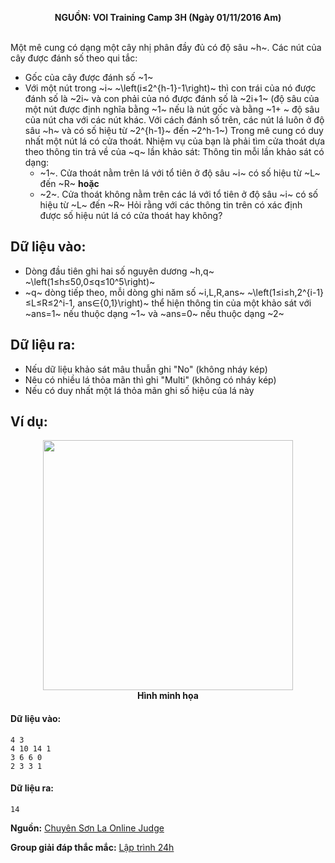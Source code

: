 **<center>NGUỒN: VOI Training Camp 3H  (Ngày 01/11/2016 Am)</center>**
<br>

Một mê cung có dạng một cây nhị phân đầy đủ có độ sâu ~h~. Các nút của cây được đánh số theo qui tắc:
- Gốc của cây được đánh số ~1~
- Với một nút trong ~i~ ~\left(i≤2^{h-1}-1\right)~ thì con trái của nó được đánh số là ~2i~ và con phải của nó được đánh số là ~2i+1~
(độ sâu của một nút được định nghĩa bằng ~1~ nếu là nút gốc và bằng ~1+ ~ độ sâu của nút cha với các nút khác. Với cách đánh số trên, các nút lá luôn ở độ sâu ~h~ và có số hiệu từ ~2^{h-1}~ đến ~2^h-1~)
Trong mê cung có duy nhất một nút lá có cửa thoát. Nhiệm vụ của bạn là phải tìm cửa thoát dựa theo thông tin trả về của ~q~ lần khảo sát: Thông tin mỗi lần khảo sát có dạng:
    - ~1~. Cửa thoát nằm trên lá với tổ tiên ở độ sâu ~i~ có số hiệu từ ~L~ đến ~R~
    **hoặc**
    - ~2~. Cửa thoát không nằm trên các lá với tổ tiên ở độ sâu ~i~ có số hiệu từ ~L~ đến ~R~
Hỏi rằng với các thông tin trên có xác định được số hiệu nút lá có cửa thoát hay không?
## Dữ liệu vào:
- Dòng đầu tiên ghi hai số nguyên dương ~h,q~ ~\left(1≤h≤50,0≤q≤10^5\right)~
- ~q~ dòng tiếp theo, mỗi dòng ghi năm số ~i,L,R,ans~ ~\left(1≤i≤h,2^{i-1}≤L≤R≤2^i-1, ans∈{0,1}\right)~ thể hiện thông tin của một khảo sát với ~ans=1~ nếu thuộc dạng ~1~ và ~ans=0~ nếu thuộc dạng ~2~
## Dữ liệu ra:
- Nếu dữ liệu khảo sát mâu thuẫn ghi "No" (không nháy kép)
- Nêu có nhiều lá thỏa mãn thì ghi "Multi" (không có nháy kép)
- Nếu có duy nhất một lá thỏa mãn ghi số hiệu của lá này
## Ví dụ:
<center><img src="/images/problems/1040/exit.png", width=400px></center>
<center><b>Hình minh họa</b></center>

#### Dữ liệu vào:
```
4 3
4 10 14 1
3 6 6 0
2 3 3 1
```

#### Dữ liệu ra:
```
14
```
**Nguồn:** [Chuyên Sơn La Online Judge](http://csloj.ddns.net/)

**Group giải đáp thắc mắc:** [Lập trình 24h](https://www.facebook.com/groups/1386904321519984)